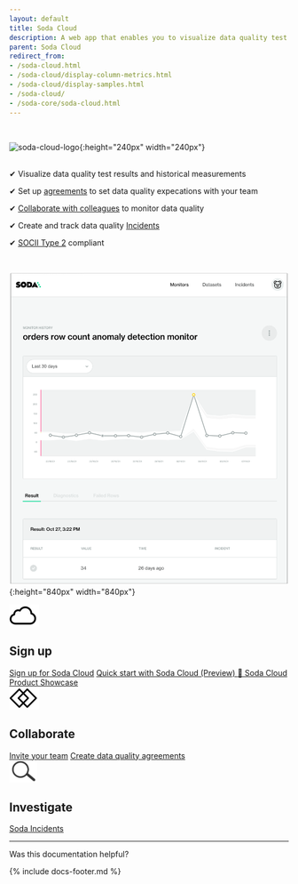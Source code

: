 ```yaml
---
layout: default
title: Soda Cloud
description: A web app that enables you to visualize data quality test results, set up alerts and track incidents, and automatically detect data quality anomalies.
parent: Soda Cloud
redirect_from: 
- /soda-cloud.html
- /soda-cloud/display-column-metrics.html
- /soda-cloud/display-samples.html
- /soda-cloud/
- /soda-core/soda-cloud.html
---
```

<!--Linked to UI, access Shlink--><br />

![soda-cloud-logo](/assets/images/soda-cloud-logo.png){:height="240px" width="240px"}
<br />
<br />

<p>&#10004;  Visualize data quality test results and historical measurements<br /></p>
<!--<p>&#10004;  Automatically detect data quality <a href="https://docs.soda.io/soda-cloud/anomaly-detection.html">anomalies</a><br /></p>-->
<p>&#10004;  Set up <a href="https://docs.soda.io/soda-cloud/agreements.html">agreements</a> to set data quality expecations with your team<br /></p>
<p>&#10004;  <a href="https://docs.soda.io/soda-cloud/collaborate.html">Collaborate with colleagues</a> to monitor data quality<br /></p>
<p>&#10004;  Create and track data quality <a href="https://docs.soda.io/soda-cloud/incidents.html">Incidents</a><br /></p>
<p>&#10004;  <a href="https://docs.soda.io/soda/data-privacy.html#compliance-and-reporting">SOCII Type 2</a> compliant<br /></p>
<br />

![soda-cloud-overview1](/assets/images/soda-cloud-overview1.png){:height="840px" width="840px"}

<div class="docs-html-content">
    <section class="docs-section" style="padding-top:0">
        <div class="docs-section-row">
            <div class="docs-grid-3cols">
                <div>
                    <img src="/assets/images/icons/icon-cloud@2x.png" width="54" height="40">
                    <h2>Sign up</h2>
                    <a href="https://cloud.soda.io/signup" target="_blank">Sign up for Soda Cloud</a>
                    <a href="/soda/quick-start-sodacloud.html" target="_blank">Quick start with Soda Cloud (Preview) </a>
                    <a href="https://vimeo.com/738592291" target="_blank">🎥 Soda Cloud Product Showcase</a>
                </div>
                 <div>
                    <img src="/assets/images/icons/icon-collaboration@2x.png" width="54" height="40">
                    <h2>Collaborate</h2>
                    <a href="/soda-cloud/collaborate.html#invite-your-team-members">Invite your team</a>
                    <a href="/soda-cloud/agreements.html">Create data quality agreements</a>
                </div>
                 <div>
                    <img src="/assets/images/icons/icon-investigate.png" width="50" height="40">
                    <h2>Investigate</h2>
                    <a href="https://docs.soda.io/soda-cloud/incidents.html">Soda Incidents</a>
                </div>
            </div>
        </div>        
    </section>
</div>

---

Was this documentation helpful?

<!-- LikeBtn.com BEGIN -->
<span class="likebtn-wrapper" data-theme="tick" data-i18n_like="Yes" data-ef_voting="grow" data-show_dislike_label="true" data-counter_zero_show="true" data-i18n_dislike="No"></span>
<script>(function(d,e,s){if(d.getElementById("likebtn_wjs"))return;a=d.createElement(e);m=d.getElementsByTagName(e)[0];a.async=1;a.id="likebtn_wjs";a.src=s;m.parentNode.insertBefore(a, m)})(document,"script","//w.likebtn.com/js/w/widget.js");</script>
<!-- LikeBtn.com END -->

{% include docs-footer.md %}